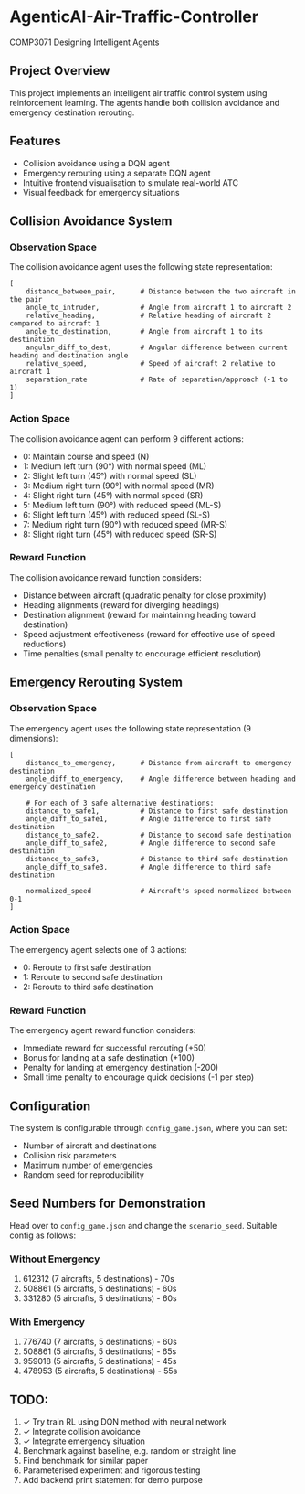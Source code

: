 # AgenticAI-Air-Traffic-Controller

COMP3071 Designing Intelligent Agents

## Project Overview

This project implements an intelligent air traffic control system using reinforcement learning. The agents handle both collision avoidance and emergency destination rerouting.

## Features

- Collision avoidance using a DQN agent
- Emergency rerouting using a separate DQN agent
- Intuitive frontend visualisation to simulate real-world ATC
- Visual feedback for emergency situations

## Collision Avoidance System

### Observation Space

The collision avoidance agent uses the following state representation:

```
[
    distance_between_pair,      # Distance between the two aircraft in the pair
    angle_to_intruder,          # Angle from aircraft 1 to aircraft 2
    relative_heading,           # Relative heading of aircraft 2 compared to aircraft 1
    angle_to_destination,       # Angle from aircraft 1 to its destination
    angular_diff_to_dest,       # Angular difference between current heading and destination angle
    relative_speed,             # Speed of aircraft 2 relative to aircraft 1
    separation_rate             # Rate of separation/approach (-1 to 1)
]
```

### Action Space

The collision avoidance agent can perform 9 different actions:

- 0: Maintain course and speed (N)
- 1: Medium left turn (90°) with normal speed (ML)
- 2: Slight left turn (45°) with normal speed (SL)
- 3: Medium right turn (90°) with normal speed (MR)
- 4: Slight right turn (45°) with normal speed (SR)
- 5: Medium left turn (90°) with reduced speed (ML-S)
- 6: Slight left turn (45°) with reduced speed (SL-S)
- 7: Medium right turn (90°) with reduced speed (MR-S)
- 8: Slight right turn (45°) with reduced speed (SR-S)

### Reward Function

The collision avoidance reward function considers:

- Distance between aircraft (quadratic penalty for close proximity)
- Heading alignments (reward for diverging headings)
- Destination alignment (reward for maintaining heading toward destination)
- Speed adjustment effectiveness (reward for effective use of speed reductions)
- Time penalties (small penalty to encourage efficient resolution)

## Emergency Rerouting System

### Observation Space

The emergency agent uses the following state representation (9 dimensions):

```
[
    distance_to_emergency,      # Distance from aircraft to emergency destination
    angle_diff_to_emergency,    # Angle difference between heading and emergency destination
    
    # For each of 3 safe alternative destinations:
    distance_to_safe1,          # Distance to first safe destination
    angle_diff_to_safe1,        # Angle difference to first safe destination
    distance_to_safe2,          # Distance to second safe destination
    angle_diff_to_safe2,        # Angle difference to second safe destination
    distance_to_safe3,          # Distance to third safe destination
    angle_diff_to_safe3,        # Angle difference to third safe destination
    
    normalized_speed            # Aircraft's speed normalized between 0-1
]
```

### Action Space

The emergency agent selects one of 3 actions:

- 0: Reroute to first safe destination
- 1: Reroute to second safe destination
- 2: Reroute to third safe destination

### Reward Function

The emergency agent reward function considers:

- Immediate reward for successful rerouting (+50)
- Bonus for landing at a safe destination (+100)
- Penalty for landing at emergency destination (-200)
- Small time penalty to encourage quick decisions (-1 per step)

## Configuration

The system is configurable through `config_game.json`, where you can set:

- Number of aircraft and destinations
- Collision risk parameters
- Maximum number of emergencies
- Random seed for reproducibility

## Seed Numbers for Demonstration

Head over to `config_game.json` and change the `scenario_seed`. Suitable config as follows:

### Without Emergency
1. 612312 (7 aircrafts, 5 destinations) - 70s
2. 508861 (5 aircrafts, 5 destinations) - 60s
3. 331280 (5 aircrafts, 5 destinations) - 60s

### With Emergency
1. 776740 (7 aircrafts, 5 destinations) - 60s
2. 508861 (5 aircrafts, 5 destinations) - 65s
3. 959018 (5 aircrafts, 5 destinations) - 45s
4. 478953 (5 aircrafts, 5 destinations) - 55s

## TODO:

1. ✓ Try train RL using DQN method with neural network
2. ✓ Integrate collision avoidance
3. ✓ Integrate emergency situation
4. Benchmark against baseline, e.g. random or straight line
5. Find benchmark for similar paper
6. Parameterised experiment and rigorous testing
7. Add backend print statement for demo purpose
